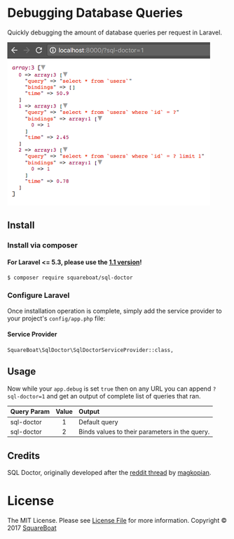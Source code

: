 # Debugging Database Queries

Quickly debugging the amount of database queries per request in Laravel.

![sql-doctor example image](sql-doctor.png?raw=true "Sql Doctor")

## Install

### Install via composer

#### For Laravel <= 5.3, please use the [1.1 version](https://github.com/squareboat/sql-doctor/tree/v1.1.0)!

```
$ composer require squareboat/sql-doctor
```

### Configure Laravel

Once installation operation is complete, simply add the service provider to your project's `config/app.php` file:

#### Service Provider
```
SquareBoat\SqlDoctor\SqlDoctorServiceProvider::class,
```

## Usage

Now while your `app.debug` is set `true` then on any URL you can append `?sql-doctor=1` and get an output of complete list of queries that ran.

| Query Param | Value | Output                                         |
| ----------- |:-----:| :--------------------------------------------- |
| sql-doctor  | 1     | Default query                                  |
| sql-doctor  | 2     | Binds values to their parameters in the query. |

## Credits

SQL Doctor, originally developed after the [reddit thread](https://www.reddit.com/r/laravel/comments/5f7y9f/debugging_the_amount_of_database_queries_per) by [magkopian](https://www.reddit.com/user/magkopian).

# License

The MIT License. Please see [License File](LICENSE.md) for more information. Copyright © 2017 [SquareBoat](https://squareboat.com)

